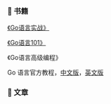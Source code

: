 ### 📕 书籍

[《Go语言实战》](/books/《Go语言实战》.epub)

[《Go语言101》]()

《Go语言高级编程》



Go 语言官方教程，[中文版](https://tour.go-zh.org/)，[英文版](https://go.dev/tour/)

### 📖 文章

